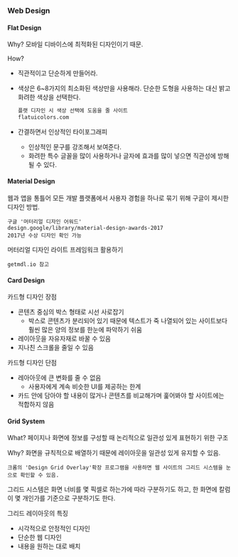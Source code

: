 ### Web Design

#### Flat Design

Why? 모바일 디바이스에 최적화된 디자인이기 때문.

How? 

- 직관적이고 단순하게 만들어라.

- 색상은 6~8가지의 최소화된 색상만을 사용해라. 단순한 도형을 사용하는 대신 밝고 화려한 색상을 선택한다.

  ~~~ R
  플랫 디자인 시 색상 선택에 도움을 줄 사이트
  flatuicolors.com
  ~~~

- 간결하면서 인상적인 타이포그래피

  - 인상적인 문구를 강조해서 보여준다.
  -  화려한 특수 글꼴을 많이 사용하거나 글자에 효과를 많이 넣으면 직관성에 방해 될 수 있다.



#### Material Design

웹과 앱을 통틀어 모든 개발 플랫폼에서 사용자 경험을 하나로 묶기 위해 구글이 제시한 디자인 방법.

~~~
구글 '머터리얼 디자인 어워드'
design.google/library/material-design-awards-2017
2017년 수상 디자인 확인 가능
~~~

머터리얼 디자인 라이트 프레임워크 활용하기 

~~~
getmdl.io 참고
~~~



#### Card Design

카드형 디자인 장점

- 콘텐츠 중심의 박스 형태로 시선 사로잡기
  - 박스로 콘텐츠가 분리되어 있기 때문에 텍스트가 죽 나열되어 있는 사이트보다 훨씬 많은 양의 정보를 한눈에 파악하기 쉬움
- 레이아웃을 자유자재로 바꿀 수 있음
- 지나친 스크롤을 줄일 수 있음



카드형 디자인 단점

- 레아아웃에 큰 변화를 줄 수 없음
  - 사용자에게 계속 비슷한 UI를 제공하는 한계
- 카드 안에 담아야 할 내용이 많거나 콘텐츠를 비교해가며 훑어봐야 할 사이트에는 적합하지 않음



#### Grid System

What? 페이지나 화면에 정보를 구성할 때 논리적으로 일관성 있게 표현하기 위한 구조

Why? 화면을 규칙적으로 배열하기 때문에 레이아웃을 일관성 있게 유지할 수 있음.

~~~
크롬의 'Design Grid Overlay'확장 프로그램을 사용하면 웹 사이트의 그리드 시스템을 눈으로 확인할 수 있음.
~~~

그리드 시스템은 화면 너비를 몇 픽셀로 하는가에 따라 구분하기도 하고, 한 화면에 칼럼이 몇 개인가를 기준으로 구분하기도 한다.

그리드 레이아웃의 특징

- 시각적으로 안정적인 디자인
- 단순한 웹 디자인
- 내용을 원하는 대로 배치

